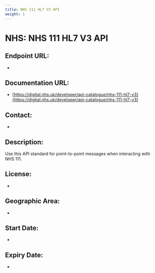 ```yaml
---
title: NHS 111 HL7 V3 API
weight: 1
---
```


# NHS: NHS 111 HL7 V3 API

## Endpoint URL:
 - []()

## Documentation URL:
 - [https://digital.nhs.uk/developer/api-catalogue/nhs-111-hl7-v3](https://digital.nhs.uk/developer/api-catalogue/nhs-111-hl7-v3)

## Contact:
 - [](mailto:)

## Description:
Use this API standard for point-to-point messages when interacting with NHS 111.

## License:
 - 

## Geographic Area:
 - 

## Start Date:
 - 

## Expiry Date:
 - 

